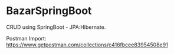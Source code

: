 # BazarSpringBoot
CRUD using SpringBoot - JPA:Hibernate.

Postman Import: https://www.getpostman.com/collections/c416fbcee83954508e91
